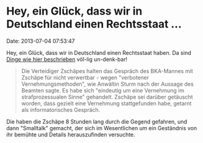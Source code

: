 Hey, ein Glück, dass wir in Deutschland einen Rechtsstaat \...
==============================================================

Date: 2013-07-04 07:53:47

Hey, ein Glück, dass wir in Deutschland einen Rechtsstaat haben. Da sind
[Dinge wie hier
beschrieben](http://www.tagesspiegel.de/politik/rechtsextremismus/scheiss-seo-immer/8442108.html)
völ-lig un-denk-bar!

> Die Verteidiger Zschäpes halten das Gespräch des BKA-Mannes mit
> Zschäpe für nicht verwertbar - wegen \"verbotener
> Vernehmungsmethoden\", wie Anwältin Sturm nach der Aussage des Beamten
> sagte. Es habe sich \"eindeutig um eine Vernehmung im
> strafprozessualen Sinne\" gehandelt. Zschäpe sei darüber getäuscht
> worden, dass gezielt eine Vernehmung stattgefunden habe, getarnt als
> informatorisches Gespräch.

Die haben die Zschäpe 8 Stunden lang durch die Gegend gefahren, und dann
\"Smalltalk\" gemacht, der sich im Wesentlichen um ein Geständnis von
ihr bemühte und Details herauszufinden versuchte.
